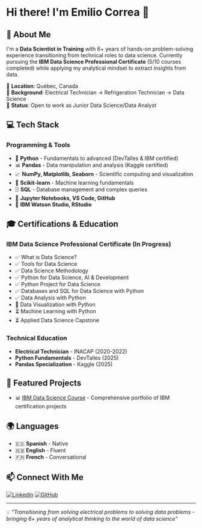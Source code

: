 # Hi there! I'm Emilio Correa 👋

## 🚀 About Me

I'm a **Data Scientist in Training** with 6+ years of hands-on problem-solving experience transitioning from technical roles to data science. Currently pursuing the **IBM Data Science Professional Certificate** (5/10 courses completed) while applying my analytical mindset to extract insights from data.

📍 **Location**: Québec, Canada  
💼 **Background**: Electrical Technician → Refrigeration Technician → Data Science  
🎯 **Status**: Open to work as Junior Data Science/Data Analyst

## 💻 Tech Stack

### Programming & Tools
- 🐍 **Python** - Fundamentals to advanced (DevTalles & IBM certified)
- 📊 **Pandas** - Data manipulation and analysis (Kaggle certified)
- 📈 **NumPy, Matplotlib, Seaborn** - Scientific computing and visualization
- 🤖 **Scikit-learn** - Machine learning fundamentals
- 🗄️ **SQL** - Database management and complex queries
- 📓 **Jupyter Notebooks, VS Code, GitHub**
- 🔧 **IBM Watson Studio, RStudio**

## 🎓 Certifications & Education

### IBM Data Science Professional Certificate (In Progress)
- ✅ What is Data Science?
- ✅ Tools for Data Science  
- ✅ Data Science Methodology
- ✅ Python for Data Science, AI & Development
- ✅ Python Project for Data Science
- ✅ Databases and SQL for Data Science with Python
- ✅ Data Analysis with Python
- 🔄 Data Visualization with Python
- ⏳ Machine Learning with Python
- ⏳ Applied Data Science Capstone

### Technical Education
- **Electrical Technician** - INACAP (2020-2022)
- **Python Fundamentals** - DevTalles (2025)
- **Pandas Specialization** - Kaggle (2025)

## 🌟 Featured Projects

- 📊 [IBM Data Science Course](https://github.com/S1kM4x/IBM-Data-Science-Course) - Comprehensive portfolio of IBM certification projects

## 🌍 Languages

- 🇪🇸 **Spanish** - Native
- 🇬🇧 **English** - Fluent  
- 🇫🇷 **French** - Conversational

## 📫 Connect With Me

[![LinkedIn](https://img.shields.io/badge/LinkedIn-0077B5?style=for-the-badge&logo=linkedin&logoColor=white)](https://www.linkedin.com/in/emilio-correa-villarroel/)
[![GitHub](https://img.shields.io/badge/GitHub-100000?style=for-the-badge&logo=github&logoColor=white)](https://github.com/S1kM4x)

---

💡 *"Transitioning from solving electrical problems to solving data problems - bringing 6+ years of analytical thinking to the world of data science"*
